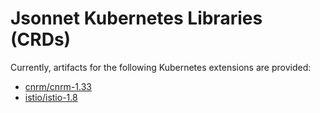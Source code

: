 # Jsonnet Kubernetes Libraries (CRDs)

Currently, artifacts for the following Kubernetes extensions are provided:
- [cnrm/cnrm-1.33](cnrm/cnrm-1.33/README.md)
- [istio/istio-1.8](istio/istio-1.8/README.md)
